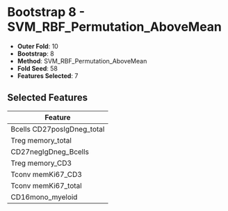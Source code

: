 # Bootstrap 8 - SVM_RBF_Permutation_AboveMean

- **Outer Fold**: 10
- **Bootstrap**: 8
- **Method**: SVM_RBF_Permutation_AboveMean
- **Fold Seed**: 58
- **Features Selected**: 7

## Selected Features

| Feature |
|---------|
| Bcells CD27posIgDneg_total |
| Treg memory_total |
| CD27negIgDneg_Bcells |
| Treg memory_CD3 |
| Tconv memKi67_CD3 |
| Tconv memKi67_total |
| CD16mono_myeloid |
